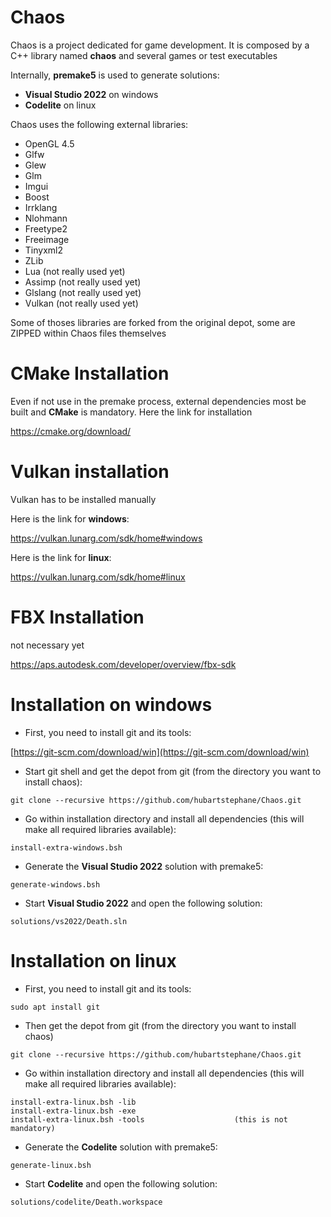 # Chaos

Chaos is a project dedicated for game development.
It is composed by a C++ library named **chaos** and several games or test executables

Internally, **premake5** is used to generate solutions:
* **Visual Studio 2022** on windows
* **Codelite** on linux

Chaos uses the following external libraries:
* OpenGL 4.5
* Glfw
* Glew
* Glm
* Imgui
* Boost
* Irrklang
* Nlohmann
* Freetype2
* Freeimage
* Tinyxml2
* ZLib
* Lua           (not really used yet)
* Assimp        (not really used yet)
* Glslang       (not really used yet)
* Vulkan        (not really used yet)

Some of thoses libraries are forked from the original depot, some are ZIPPED within Chaos files themselves

# CMake Installation

Even if not use in the premake process, external dependencies most be built and **CMake** is mandatory.
Here the link for installation

https://cmake.org/download/

# Vulkan installation
 
Vulkan has to be installed manually

Here is the link for **windows**:

https://vulkan.lunarg.com/sdk/home#windows

Here is the link for **linux**:

https://vulkan.lunarg.com/sdk/home#linux

# FBX Installation
 
not necessary yet

https://aps.autodesk.com/developer/overview/fbx-sdk
 
# Installation on windows

* First, you need to install git and its tools:

[https://git-scm.com/download/win](https://git-scm.com/download/win)

* Start git shell and get the depot from git (from the directory you want to install chaos):
```
git clone --recursive https://github.com/hubartstephane/Chaos.git
```
* Go within installation directory and install all dependencies (this will make all required libraries available):
```
install-extra-windows.bsh
```
* Generate the **Visual Studio 2022** solution with premake5:
```
generate-windows.bsh
```
* Start **Visual Studio 2022** and open the following solution:
```
solutions/vs2022/Death.sln
```
# Installation on linux

* First, you need to install git and its tools:

```
sudo apt install git
```

* Then get the depot from git (from the directory you want to install chaos)

```
git clone --recursive https://github.com/hubartstephane/Chaos.git
```
* Go within installation directory and install all dependencies (this will make all required libraries available):

```
install-extra-linux.bsh -lib
install-extra-linux.bsh -exe
install-extra-linux.bsh -tools                    (this is not mandatory)
```

* Generate the **Codelite** solution with premake5:
```
generate-linux.bsh
```
* Start **Codelite** and open the following solution:
```
solutions/codelite/Death.workspace
```
